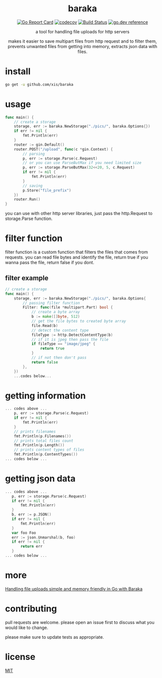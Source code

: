 
<div align="center">
  <h1>baraka</h1>
  
[![Go Report Card](https://goreportcard.com/badge/github.com/xis/baraka)](https://goreportcard.com/report/github.com/xis/baraka)
[![codecov](https://codecov.io/gh/xis/baraka/branch/master/graph/badge.svg)](https://codecov.io/gh/xis/baraka)
[![Build Status](https://travis-ci.org/xis/baraka.svg?branch=master)](https://travis-ci.org/xis/baraka) 
[![go.dev reference](https://img.shields.io/badge/go.dev-reference-007d9c?logo=go&logoColor=white&style=flat-square)](https://pkg.go.dev/github.com/xis/baraka)
  
a tool for handling file uploads for http servers

makes it easier to save multipart files from http request and to filter them,
prevents unwanted files from getting into memory, extracts json data with files.
</div>

# **install**
```bash
go get -u github.com/xis/baraka
```

# **usage**
```go
func main() {
	// create a storage
	storage, err := baraka.NewStorage("./pics/", baraka.Options{})
	if err != nil {
		fmt.Println(err)
	}
	router := gin.Default()
	router.POST("/upload", func(c *gin.Context) {
		// parsing
		p, err := storage.Parse(c.Request)
		// or you can use ParseButMax if you need limited size 
		p, err := storage.ParseButMax(32<<20, 5, c.Request)
		if err != nil {
			fmt.Println(err)
		}
		// saving
		p.Store("file_prefix")
	})
	router.Run()
}
```
you can use with other http server libraries, just pass the http.Request to storage.Parse function.

# **filter function**
filter function is a custom function that filters the files that comes from requests. you can read file bytes and identify the file, return true if you wanna pass the file, return false if you dont. 


## filter example
```go
// create a storage
func main() {
	storage, err := baraka.NewStorage("./pics/", baraka.Options{
		// passing filter function
		Filter: func(file *multipart.Part) bool {
			// create a byte array
			b := make([]byte, 512)
			// get the file bytes to created byte array
			file.Read(b)
			// detect the content type
			fileType := http.DetectContentType(b)
			// if it is jpeg then pass the file
			if fileType == "image/jpeg" {
				return true
			}
			// if not then don't pass
			return false
		},
	})
	...codes below...
```
# getting information
```go
... codes above ...
	p, err := storage.Parse(c.Request)
	if err != nil {
		fmt.Println(err)
	}
	// prints filenames
	fmt.Println(p.Filenames())
	// prints total files count
	fmt.Println(p.Length())
	// prints content types of files
	fmt.Println(p.ContentTypes())
... codes below ...
```

# getting json data
 ```go
... codes above ...
	p, err := storage.Parse(c.Request)
	if err != nil {
		fmt.Println(err)
	}
	b, err := p.JSON()
	if err != nil {
		fmt.Println(err)
	}
	var foo Foo
	err := json.Unmarshal(b, foo)
	if err != nil {
		return err
	}
... codes below ...
```
# more 
[Handling file uploads simple and memory friendly in Go with Baraka](https://dev.to/xis/handling-file-uploads-simple-and-memory-friendly-in-go-with-baraka-2h3)

# contributing
 pull requests are welcome. please open an issue first to discuss what you would like to change.

 please make sure to update tests as appropriate.

# license
[MIT](https://choosealicense.com/licenses/mit/)
